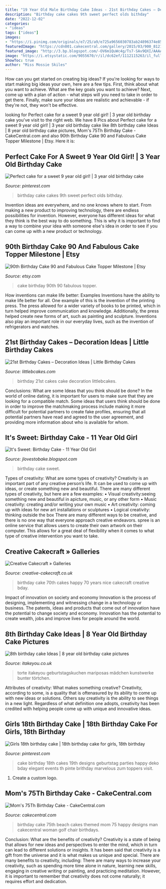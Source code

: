 ```yaml
---
title: "19 Year Old Male Birthday Cake Ideas - 21st Birthday Cakes – Decoration Ideas"
description: "Birthday cake cakes 9th sweet perfect olds bithday"
date: "2022-12-02"
categories:
- "ideas"
tags: ["ideas"]
images:
- "https://i.pinimg.com/originals/e7/25/a9/e725a9656030783ab24896374e8580bf.jpg"
featuredImage: "https://cdn001.cakecentral.com/gallery/2015/03/900_812140IuHu_moms-75th-birthday-cake.jpg"
featured_image: "http://3.bp.blogspot.com/-OV6m1QuWc4g/Ts7-SAv9QXI/AAAAAAAAAHk/W9GMXNth4cM/s1600/IMG_0339.JPG"
image: "https://i.etsystatic.com/9055670/r/il/dc62ef/1112115263/il_fullxfull.1112115263_ikth.jpg"
ShowToc: true
author: "Miss Mossie Skiles"
---
```



How can you get started on creating big ideas?
If you're looking for ways to start making big ideas your own, here are a few tips. First, think about what you want to achieve. What are the key goals you want to achieve? Next, come up with a plan of action - what steps will you need to take in order to get there. Finally, make sure your ideas are realistic and achievable - if they're not, they won't be effective.

	

		
looking for Perfect cake for a sweet 9 year old girl! | 3 year old birthday cake you've visit to the right web. We have 8 Pics about Perfect cake for a sweet 9 year old girl! | 3 year old birthday cake like 8th birthday cake Ideas | 8 year old birthday cake pictures, Mom&#039;s 75Th Birthday Cake - CakeCentral.com and also 90th Birthday Cake 90 and Fabulous Cake Topper Milestone | Etsy. Here it is:
		
    
## Perfect Cake For A Sweet 9 Year Old Girl! | 3 Year Old Birthday Cake

<img loading=lazy src="https://i.pinimg.com/originals/e7/25/a9/e725a9656030783ab24896374e8580bf.jpg" onerror="this.onerror=null;this.src='https://tse2.mm.bing.net/th?id=OIP.Rnfu47CDXGx_BIG9y8DhtwHaJ4&amp;pid=15.1';" alt="Perfect cake for a sweet 9 year old girl! | 3 year old birthday cake">

_Source: pinterest.com_

>birthday cake cakes 9th sweet perfect olds bithday. 

	

Invention ideas are everywhere, and no one knows where to start. From making a new product to improving technology, there are endless possibilities for invention. However, everyone has different ideas for what they think is the best way to do something. This is why it is important to find a way to combine your idea with someone else's idea in order to see if you can come up with a new product or technology.

    
## 90th Birthday Cake 90 And Fabulous Cake Topper Milestone | Etsy

<img loading=lazy src="https://i.etsystatic.com/9055670/r/il/dc62ef/1112115263/il_fullxfull.1112115263_ikth.jpg" onerror="this.onerror=null;this.src='https://tse3.mm.bing.net/th?id=OIP.yA2dT_GwZPpvTA_iNcI60AHaMM&amp;pid=15.1';" alt="90th Birthday Cake 90 and Fabulous Cake Topper Milestone | Etsy">

_Source: etsy.com_

>cake birthday 90th 90 fabulous topper. 

	

How inventions can make life better: Examples
Inventions have the ability to make life better for all. One example of this is the invention of the printing press. The press allowed for a wider variety of books to be printed, which in turn helped improve communication and knowledge. Additionally, the press helped create new forms of art, such as painting and sculpture. Inventions also play an important role in our everyday lives, such as the invention of refrigerators and watches.

    
## 21st Birthday Cakes – Decoration Ideas | Little Birthday Cakes

<img loading=lazy src="http://www.littlebcakes.com/wp-content/uploads/2014/02/Pictures-of-21st-Birthday-Cakes.jpg" onerror="this.onerror=null;this.src='https://tse2.mm.bing.net/th?id=OIP.V12uRka9KQnKLhVF543CgwHaFj&amp;pid=15.1';" alt="21st Birthday Cakes – Decoration Ideas | Little Birthday Cakes">

_Source: littlebcakes.com_

>birthday 21st cakes cake decoration littlebcakes. 

	

Conclusions: What are some Ideas that you think should be done?
In the world of online dating, it is important for users to make sure that they are looking for a compatible match. Some ideas that users think should be done in order to improve the matchmaking process include making it more difficult for potential partners to create fake profiles, ensuring that all potential partners have read and agreed to the user agreement, and providing more information about who is available for whom.

    
## It&#039;s Sweet: Birthday Cake - 11 Year Old Girl

<img loading=lazy src="http://3.bp.blogspot.com/-OV6m1QuWc4g/Ts7-SAv9QXI/AAAAAAAAAHk/W9GMXNth4cM/s1600/IMG_0339.JPG" onerror="this.onerror=null;this.src='https://tse3.mm.bing.net/th?id=OIP.whZIsR6K7Jwoqqg-dWDJYgHaJ6&amp;pid=15.1';" alt="It&#039;s Sweet: Birthday Cake - 11 Year Old Girl">

_Source: jlovestobake.blogspot.com_

>birthday cake sweet. 

	

Types of creativity: What are some types of creativity?
Creativity is an important part of any creative person’s life. It can be used to come up with ideas, or create something new and beautiful. There are many different types of creativity, but here are a few examples: 
• Visual creativity:seeing something new and beautiful in apicture, music, or any other form 
• Music creativity: creating and/or writing your own music 
• Art creativity: coming up with ideas for new art installations or sculptures 
• Logical creativity: thinking outside the box 
There are many different ways to be creative, and there is no one way that everyone approach creative endeavors. spree is an online service that allows users to create their own artwork on their computer. This allows for a great deal of flexibility when it comes to what type of creative intervention you want to take.

    
## Creative Cakecraft » Galleries

<img loading=lazy src="http://www.creative-cakecraft.co.uk/wp-content/gallery/birthday-cakes/a-nice-and-colourful-70th-birthday-cake.jpg" onerror="this.onerror=null;this.src='https://tse4.mm.bing.net/th?id=OIP.syFULAkNx1qxLcX7W_lzNQHaHm&amp;pid=15.1';" alt="Creative Cakecraft » Galleries">

_Source: creative-cakecraft.co.uk_

>birthday cake 70th cakes happy 70 years nice cakecraft creative bday. 

	

Impact of innovation on society and economy
Innovation is the process of designing, implementing and witnessing change in a technology or business. The patents, ideas and products that come out of innovation have the potential to change society and economy. Innovation has the potential to create wealth, jobs and improve lives for people around the world.

    
## 8th Birthday Cake Ideas | 8 Year Old Birthday Cake Pictures

<img loading=lazy src="https://www.itakeyou.co.uk/wp-content/uploads/2020/09/8th-brithday-cake-3.jpg" onerror="this.onerror=null;this.src='https://tse2.mm.bing.net/th?id=OIP.fu6M8F6WaAcepodwzHpbZgHaOU&amp;pid=15.1';" alt="8th birthday cake Ideas | 8 year old birthday cake pictures">

_Source: itakeyou.co.uk_

>torte itakeyou geburtstagskuchen mariposas mädchen kunstwerke bunter törtchen. 

	

Attributes of creativity: What makes something creative?
Creativity, according to some, is a quality that is oftenasured by its ability to come up with new ideas or solutions. Others say creativity is the ability to see things in a new light. Regardless of what definition one adopts, creativity has been credited with helping people come up with unique and innovative ideas.

    
## Girls 18th Birthday Cake | 18th Birthday Cake For Girls, 18th Birthday

<img loading=lazy src="https://i.pinimg.com/736x/00/90/63/0090631105a9eb7d64b0cde9e56253d4--th-birthday-cake-for-girls-birthday-cakes.jpg" onerror="this.onerror=null;this.src='https://tse4.mm.bing.net/th?id=OIP.X817dYsNOmWYj8rQXhA5swHaJ3&amp;pid=15.1';" alt="Girls 18th birthday cake | 18th birthday cake for girls, 18th birthday">

_Source: pinterest.com_

>cake birthday 18th cakes 19th designs geburtstag parties happy deko bday elegant events th pinte brithday marvelous zum toppers visit. 

	

1. Create a custom logo.

    
## Mom&#039;s 75Th Birthday Cake - CakeCentral.com

<img loading=lazy src="https://cdn001.cakecentral.com/gallery/2015/03/900_812140IuHu_moms-75th-birthday-cake.jpg" onerror="this.onerror=null;this.src='https://tse2.mm.bing.net/th?id=OIP.MDrS_3yKo_UCksJR-p5GLQHaJ4&amp;pid=15.1';" alt="Mom&#039;s 75Th Birthday Cake - CakeCentral.com">

_Source: cakecentral.com_

>birthday cake 75th beach cakes themed mom 75 happy designs man cakecentral woman golf chair birthdays. 

	

Conclusion: What are the benefits of creativity?
Creativity is a state of being that allows for new ideas and perspectives to enter the mind, which in turn can lead to different solutions or insights. It has been said that creativity is a gift from the universe and it is what makes us unique and special. There are many benefits to creativity, including: 
There are many ways to increase your creativity, such as spending more time alone in nature, learning new skills, engaging in creative writing or painting, and practicing meditation. However, it is important to remember that creativity does not come naturally; it requires effort and dedication.

